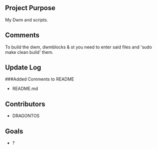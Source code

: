 ## Project Purpose
My Dwm and scripts.

## Comments
To build the dwm, dwmblocks & st
you need to enter said files and 'sudo make clean build' them.

## Update Log
###Added Comments to README
+ README.md

## Contributors
- DRAGONTOS

## Goals
 - ?
